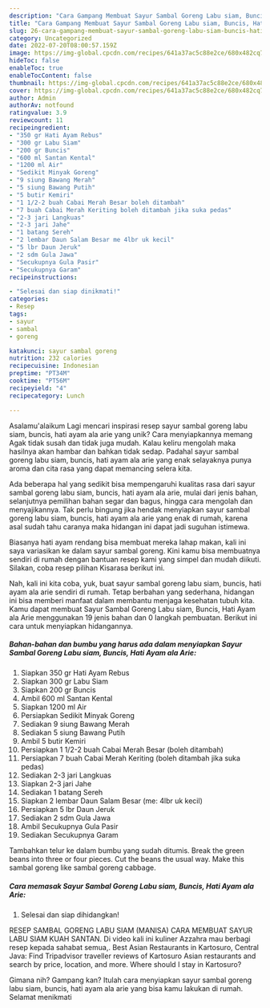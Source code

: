 ```yaml
---
description: "Cara Gampang Membuat Sayur Sambal Goreng Labu siam, Buncis, Hati Ayam ala Arie{ yang Enak Banget"
title: "Cara Gampang Membuat Sayur Sambal Goreng Labu siam, Buncis, Hati Ayam ala Arie{ yang Enak Banget"
slug: 26-cara-gampang-membuat-sayur-sambal-goreng-labu-siam-buncis-hati-ayam-ala-arie-yang-enak-banget
category: Uncategorized
date: 2022-07-20T08:00:57.159Z
image: https://img-global.cpcdn.com/recipes/641a37ac5c88e2ce/680x482cq70/sayur-sambal-goreng-labu-siam-buncis-hati-ayam-ala-arie-foto-resep-utama.jpg
hideToc: false
enableToc: true
enableTocContent: false
thumbnail: https://img-global.cpcdn.com/recipes/641a37ac5c88e2ce/680x482cq70/sayur-sambal-goreng-labu-siam-buncis-hati-ayam-ala-arie-foto-resep-utama.jpg
cover: https://img-global.cpcdn.com/recipes/641a37ac5c88e2ce/680x482cq70/sayur-sambal-goreng-labu-siam-buncis-hati-ayam-ala-arie-foto-resep-utama.jpg
author: Admin
authorAv: notfound
ratingvalue: 3.9
reviewcount: 11
recipeingredient:
- "350 gr Hati Ayam Rebus"
- "300 gr Labu Siam"
- "200 gr Buncis"
- "600 ml Santan Kental"
- "1200 ml Air"
- "Sedikit Minyak Goreng"
- "9 siung Bawang Merah"
- "5 siung Bawang Putih"
- "5 butir Kemiri"
- "1 1/2-2 buah Cabai Merah Besar boleh ditambah"
- "7 buah Cabai Merah Keriting boleh ditambah jika suka pedas"
- "2-3 jari Langkuas"
- "2-3 jari Jahe"
- "1 batang Sereh"
- "2 lembar Daun Salam Besar me 4lbr uk kecil"
- "5 lbr Daun Jeruk"
- "2 sdm Gula Jawa"
- "Secukupnya Gula Pasir"
- "Secukupnya Garam"
recipeinstructions:

- "Selesai dan siap dinikmati!"
categories:
- Resep
tags:
- sayur
- sambal
- goreng

katakunci: sayur sambal goreng 
nutrition: 232 calories
recipecuisine: Indonesian
preptime: "PT34M"
cooktime: "PT56M"
recipeyield: "4"
recipecategory: Lunch

---
```



Asalamu'alaikum Lagi mencari inspirasi resep sayur sambal goreng labu siam, buncis, hati ayam ala arie yang unik? Cara menyiapkannya memang Agak tidak susah dan tidak juga mudah. Kalau keliru mengolah maka hasilnya akan hambar dan bahkan tidak sedap. Padahal sayur sambal goreng labu siam, buncis, hati ayam ala arie yang enak selayaknya punya aroma dan cita rasa yang dapat memancing selera kita.


Ada beberapa hal yang sedikit bisa mempengaruhi kualitas rasa dari sayur sambal goreng labu siam, buncis, hati ayam ala arie, mulai dari jenis bahan, selanjutnya pemilihan bahan segar dan bagus, hingga cara mengolah dan menyajikannya. Tak perlu bingung jika hendak menyiapkan sayur sambal goreng labu siam, buncis, hati ayam ala arie yang enak di rumah, karena asal sudah tahu caranya maka hidangan ini dapat jadi suguhan istimewa.

Biasanya hati ayam rendang bisa membuat mereka lahap makan, kali ini saya variasikan ke dalam sayur sambal goreng. Kini kamu bisa membuatnya sendiri di rumah dengan bantuan resep kami yang simpel dan mudah diikuti. Silakan, coba resep pilihan Kisarasa berikut ini.


Nah, kali ini kita coba, yuk, buat sayur sambal goreng labu siam, buncis, hati ayam ala arie sendiri di rumah. Tetap berbahan yang sederhana, hidangan ini bisa memberi manfaat dalam membantu menjaga kesehatan tubuh kita. Kamu dapat membuat Sayur Sambal Goreng Labu siam, Buncis, Hati Ayam ala Arie menggunakan 19 jenis bahan dan 0 langkah pembuatan. Berikut ini cara untuk menyiapkan hidangannya.

<!--inarticleads1-->

##### Bahan-bahan dan bumbu yang harus ada dalam menyiapkan Sayur Sambal Goreng Labu siam, Buncis, Hati Ayam ala Arie:

1. Siapkan 350 gr Hati Ayam Rebus
1. Siapkan 300 gr Labu Siam
1. Siapkan 200 gr Buncis
1. Ambil 600 ml Santan Kental
1. Siapkan 1200 ml Air
1. Persiapkan Sedikit Minyak Goreng
1. Sediakan 9 siung Bawang Merah
1. Sediakan 5 siung Bawang Putih
1. Ambil 5 butir Kemiri
1. Persiapkan 1 1/2-2 buah Cabai Merah Besar (boleh ditambah)
1. Persiapkan 7 buah Cabai Merah Keriting (boleh ditambah jika suka pedas)
1. Sediakan 2-3 jari Langkuas
1. Siapkan 2-3 jari Jahe
1. Sediakan 1 batang Sereh
1. Siapkan 2 lembar Daun Salam Besar (me: 4lbr uk kecil)
1. Persiapkan 5 lbr Daun Jeruk
1. Sediakan 2 sdm Gula Jawa
1. Ambil Secukupnya Gula Pasir
1. Sediakan Secukupnya Garam


Tambahkan telur ke dalam bumbu yang sudah ditumis. Break the green beans into three or four pieces. Cut the beans the usual way. Make this sambal goreng like sambal goreng cabbage. 

<!--inarticleads2-->

##### Cara memasak Sayur Sambal Goreng Labu siam, Buncis, Hati Ayam ala Arie:


1. Selesai dan siap dihidangkan!

RESEP SAMBAL GORENG LABU SIAM (MANISA) CARA MEMBUAT SAYUR LABU SIAM KUAH SANTAN. Di video kali ini kuliner Azzahra mau berbagi resep kepada sahabat semua,. Best Asian Restaurants in Kartosuro, Central Java: Find Tripadvisor traveller reviews of Kartosuro Asian restaurants and search by price, location, and more. Where should I stay in Kartosuro? 

Gimana nih? Gampang kan? Itulah cara menyiapkan sayur sambal goreng labu siam, buncis, hati ayam ala arie yang bisa kamu lakukan di rumah. Selamat menikmati
